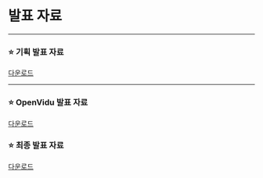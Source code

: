 # 발표 자료

---

### ⭐️ 기획 발표 자료

[다운로드](01.%20dreamhi_기획발표자료.pdf)

---

### ⭐️ OpenVidu 발표 자료

[다운로드](02.%20dreamhi_화상통신발표자료.pdf)

### ⭐️ 최종 발표 자료

[다운로드]()
